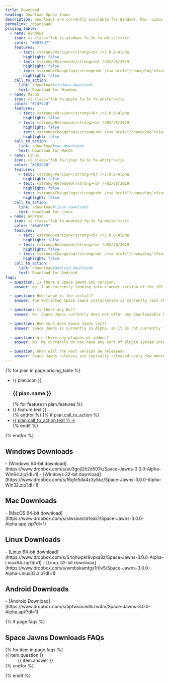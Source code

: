 ```yaml
---
title: Download
heading: Download Space Jawns
description: Downloads are currently available for Windows, Mac, Linux, and Android operating systems.
permalink: /download/
pricing_table:
  - name: Windows
    icon: <i class="fab fa-windows fa-3x fa-white"></i>
    color: "#0078d7"
    features:
      - text: <strong>Version</strong><br />3.0.0-Alpha
        highlight: false
      - text: <strong>Released</strong><br />02/28/2019
        highlight: false
      - text: <strong>Changelog</strong><br /><a href="/changelog">View Changelog</a>
        highlight: false
    call_to_action:
      link: /download#windows-downloads
      text: Download for Windows
  - name: MacOS
    icon: <i class="fab fa-apple fa-3x fa-white"></i>
    color: "#7d7d7d"
    features:
      - text: <strong>Version</strong><br />3.0.0-Alpha
        highlight: false
      - text: <strong>Released</strong><br />02/28/2019
        highlight: false
      - text: <strong>Changelog</strong><br /><a href="/changelog">View Changelog</a>
        highlight: false
    call_to_action:
      link: /download#mac-downloads
      text: Download for MacOS
  - name: Linux
    icon: <i class="fab fa-linux fa-3x fa-white"></i>
    color: "#282828"
    features:
      - text: <strong>Version</strong><br />3.0.0-Alpha
        highlight: false
      - text: <strong>Released</strong><br />02/28/2019
        highlight: false
      - text: <strong>Changelog</strong><br /><a href="/changelog">View Changelog</a>
        highlight: false
    call_to_action:
      link: /download#linux-downloads
      text: Download for Linux
  - name: Android
    icon: <i class="fab fa-android fa-3x fa-white"></i>
    color: "#A4C639"
    features:
      - text: <strong>Version</strong><br />3.0.0-Alpha
        highlight: false
      - text: <strong>Released</strong><br />02/28/2019
        highlight: false
      - text: <strong>Changelog</strong><br /><a href="/changelog">View Changelog</a>
        highlight: false
    call_to_action:
      link: /download#android-downloads
      text: Download for Android
faqs:
  - question: Is there a Space Jawns iOS version?
    answer: No. I am currently looking into a newer version of the iOS Developer license so that I can start building and testing Space Jawns for the iOS without paying their yearly fee.

  - question: How large is the install?
    answer: The extracted Space Jawns installation is currently less than X MB as of the X.X.X release.

  - question: Is there any DLC?
    answer: No. Space Jawns currently does not offer any Downloadable Content. We currently only have plans to release standalone versions in the Space Jawns series.

  - question: How much does Space Jawns cost?
    answer: Space Jawns is currently in Alpha, so it is not currently for sale. The Alpha and Beta versions of Space Jawns will be free to play. The final version price is TBD.
    
  - question: Are there any plugins or addons?
    answer: No. We currently do not have any sort of plugin system integrated into the game. We do have plans to support plugins in our Roadmap.

  - question: When will the next version be released?
    answer: Space Jawns releases are typically released every few months to add new content and fix existing major bugs. New releases are available on the downloads page.
---
```


<div class="plans">
  {% for plan in page.pricing_table %}
    <ul class="plan">
      <li style="background: {{ plan.color }}">
        {{ plan.icon }}<h3>{{ plan.name }}</h3>
      </li>
      {% for feature in plan.features %}
        <li {% if feature.highlight %} class="highlighted"{% endif %}>{{ feature.text }}</li>
      {% endfor %}
      {% if plan.call_to_action %}
        <li class="pricing-cta"><div class="button"><a style="background: {{ plan.color }}" href="{{ plan.call_to_action.link }}">{{ plan.call_to_action.text }} &rarr;</a></div></li>
      {% endif %}
    </ul>
  {% endfor %}
</div>

<h2 id="windows-downloads">Windows Downloads</h2>
  - [Windows 64-bit download](https://www.dropbox.com/s/eu3gnji2h2d507k/Space-Jawns-3.0.0-Alpha-Win64.zip?dl=1)
  - [Windows 32-bit download](https://www.dropbox.com/s/f6gfe5da4z3y5kz/Space-Jawns-3.0.0-Alpha-Win32.zip?dl=1)

<h2 id="mac-downloads">Mac Downloads</h2>
  - [MacOS 64-bit download](https://www.dropbox.com/s/slwsisectd1eak1/Space-Jawns-3.0.0-Alpha.app.zip?dl=1)

<h2 id="linux-downloads">Linux Downloads</h2>
  - [Linux 64-bit download](https://www.dropbox.com/s/64qhwpkt8vpxa8z/Space-Jawns-3.0.0-Alpha-Linux64.zip?dl=1)
  - [Linux 32-bit download](https://www.dropbox.com/s/wmbskamfgs1r0v5/Space-Jawns-3.0.0-Alpha-Linux32.zip?dl=1)

<h2 id="android-downloads">Android Downloads</h2>
  - [Android Download](https://www.dropbox.com/s/5ptwsocedlnzw4m/Space-Jawns-3.0.0-Alpha.apk?dl=1)

{% if page.faqs %}
  <h2>Space Jawns Downloads FAQs</h2>
  <dl class="faq">
    {% for item in page.faqs %}
      <div>
        <dt>{{ item.question }}</dt>
        <dd>{{ item.answer }}</dd>
      </div>
    {% endfor %}
  </dl>
{% endif %}
